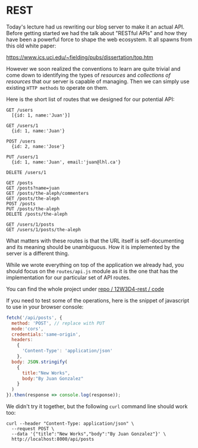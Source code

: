 # REST

Today's lecture had us rewriting our blog server to make it an actual API. Before getting started we had the talk about "RESTful APIs" and how they have been a powerful force to shape the web ecosystem. It all spawns from this old white paper:

https://www.ics.uci.edu/~fielding/pubs/dissertation/top.htm

However we soon realized the conventions to learn are quite trivial and come down to identifying the types of *resources* and *collections of resources* that our server is capable of managing. Then we can simply use existing `HTTP methods` to operate on them.

Here is the short list of routes that we designed for our potential API:

```
GET /users
  [{id: 1, name:'Juan'}]

GET /users/1
  {id: 1, name:'Juan'}

POST /users
  {id: 2, name:'Jose'}

PUT /users/1
  {id: 1, name:'Juan', email:'juan@lhl.ca'}

DELETE /users/1

GET /posts
GET /posts?name=juan
GET /posts/the-aleph/commenters
GET /posts/the-aleph
POST /posts
PUT /posts/the-aleph
DELETE /posts/the-aleph

GET /users/1/posts
GET /users/1/posts/the-aleph
```

What matters with these routes is that the URL itself is self-documenting and its meaning should be unambiguous. How it is implemented by the server is a different thing.

While we wrote everything on top of the application we already had, you should focus on the `routes/api.js` module as it is the one that has the implementation for our particular set of API routes.

You can find the whole project under [repo / 12W3D4-rest / code ](https://github.com/jugonzal/lectures/tree/master/12w3d4-rest/code)

If you need to test some of the operations, here is the snippet of javascript to use in your browser console:

```javascript
fetch('/api/posts', {
  method: 'POST', // replace with PUT
  mode:'cors',
  credentials:'same-origin',
  headers: 
    {
      'Content-Type': 'application/json'
    },
  body: JSON.stringify(
    {
      title:"New Works", 
      body:"By Juan Gonzalez"
    }
  )
}).then(response => console.log(response));
```

We didn't try it together, but the following `curl` command line should work too:

```shell
curl --header "Content-Type: application/json" \
  --request POST \
  --data '{"title":"New Works","body":"By Juan Gonzalez"}' \
  http://localhost:8000/api/posts
```
